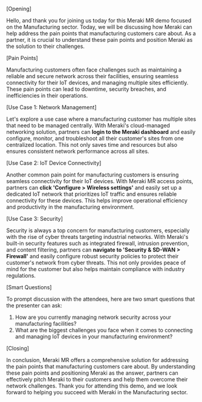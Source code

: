 [Opening]

Hello, and thank you for joining us today for this Meraki MR demo focused on the Manufacturing sector. Today, we will be discussing how Meraki can help address the pain points that manufacturing customers care about. As a partner, it is crucial to understand these pain points and position Meraki as the solution to their challenges.

[Pain Points]

Manufacturing customers often face challenges such as maintaining a reliable and secure network across their facilities, ensuring seamless connectivity for their IoT devices, and managing multiple sites efficiently. These pain points can lead to downtime, security breaches, and inefficiencies in their operations.

[Use Case 1: Network Management]

Let's explore a use case where a manufacturing customer has multiple sites that need to be managed centrally. With Meraki's cloud-managed networking solution, partners can **login to the Meraki dashboard** and easily configure, monitor, and troubleshoot all their customer's sites from one centralized location. This not only saves time and resources but also ensures consistent network performance across all sites.

[Use Case 2: IoT Device Connectivity]

Another common pain point for manufacturing customers is ensuring seamless connectivity for their IoT devices. With Meraki MR access points, partners can **click 'Configure > Wireless settings'** and easily set up a dedicated IoT network that prioritizes IoT traffic and ensures reliable connectivity for these devices. This helps improve operational efficiency and productivity in the manufacturing environment.

[Use Case 3: Security]

Security is always a top concern for manufacturing customers, especially with the rise of cyber threats targeting industrial networks. With Meraki's built-in security features such as integrated firewall, intrusion prevention, and content filtering, partners can **navigate to 'Security & SD-WAN > Firewall'** and easily configure robust security policies to protect their customer's network from cyber threats. This not only provides peace of mind for the customer but also helps maintain compliance with industry regulations.

[Smart Questions]

To prompt discussion with the attendees, here are two smart questions that the presenter can ask:

1. How are you currently managing network security across your manufacturing facilities?
2. What are the biggest challenges you face when it comes to connecting and managing IoT devices in your manufacturing environment?

[Closing]

In conclusion, Meraki MR offers a comprehensive solution for addressing the pain points that manufacturing customers care about. By understanding these pain points and positioning Meraki as the answer, partners can effectively pitch Meraki to their customers and help them overcome their network challenges. Thank you for attending this demo, and we look forward to helping you succeed with Meraki in the Manufacturing sector.